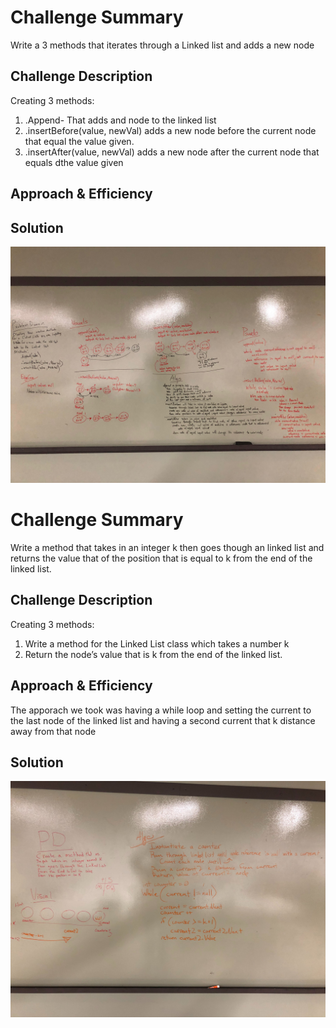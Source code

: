 # Challenge Summary
<!-- Short summary or background information -->
Write a 3 methods that iterates through a Linked list and adds a new node 

## Challenge Description
<!-- Description of the challenge -->
Creating 3 methods:
1. .Append- That adds and node to the linked list
2. .insertBefore(value, newVal) adds a new node before the current node that equal the value given.
3. .insertAfter(value, newVal) adds a new node after the current node that equals dthe value given

## Approach & Efficiency
<!-- What approach did you take? Why? What is the Big O space/time for this approach? -->

## Solution
![Image 1](/assets/Linkedlist.jpg)



# Challenge Summary
<!-- Short summary or background information -->
Write a method that takes in an integer k then goes though an linked list and returns the value that of the position that is equal to k from the end of the linked list.

## Challenge Description
<!-- Description of the challenge -->
Creating 3 methods:
1. Write a method for the Linked List class which takes a number k
2. Return the node’s value that is k from the end of the linked list.


## Approach & Efficiency
<!-- What approach did you take? Why? What is the Big O space/time for this approach? -->
The apporach we took was having a while loop and setting the current to the last node of the linked list and having a second current that k distance  away from that node   

## Solution
![Image 1](/assets/k-thChallenge.jpg)
